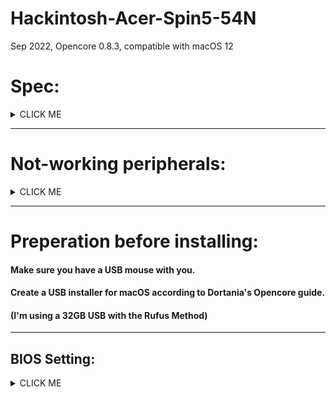 # Hackintosh-Acer-Spin5-54N
Sep 2022, Opencore 0.8.3, compatible with macOS 12

# Spec:


<details><summary>CLICK ME</summary>
<p>

#### CPU: I5-8250U (Kaby-Lake)
#### GPU: Intel UHD 620
#### Audio: Realtak ALC 295 (w/ Intel Sunrise Point-LP HD Audio)
#### Wi-Fi: Broadcom 94352Z
#### Operating System: macOS 12.6 Monterey & Windows 10
</p>
</details>


--------------------------------------------------------

# Not-working peripherals:

<details><summary>CLICK ME</summary>
<p>

#### Using a touchpen on the monitor (Work in Windows but not macOS)
#### BIOS (After installing both Opencore & Windows Boot Manager, I can't access the BIOS)
#### USB Card Reader
#### Fingerprint sensor
#### HDMI Port (Working DP output by using the Type-C)
#### Function key for toggling Wi-Fi



</p>
</details>

--------------------------------------------------------
# Preperation before installing:
#### Make sure you have a USB mouse with you.
#### Create a USB installer for macOS according to Dortania's Opencore guide.
#### (I'm using a 32GB USB with the Rufus Method)

--------------------------------------------------------
## BIOS Setting:
<details><summary>CLICK ME</summary>
<p>
  
### turn OFF 
#### 1. Secure BOOT 
#### 2. ENABLE VT-D & VT-X (This two will be handled in the ACPI patch) 
#### 3. (Optional) Reset BIOS to default setting


</p>
</details>

